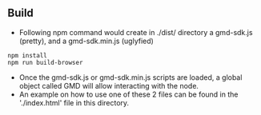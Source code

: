 ## Build
- Following npm command would create in ./dist/ directory a gmd-sdk.js (pretty), and a gmd-sdk.min.js (uglyfied)

```
npm install
npm run build-browser
```

- Once the gmd-sdk.js or gmd-sdk.min.js scripts are loaded, a global object called GMD will allow interacting with the node.
- An example on how to use one of these 2 files can be found in the './index.html' file in this directory.
